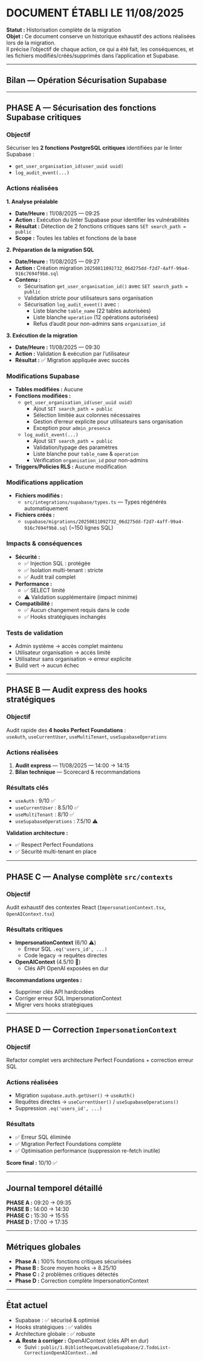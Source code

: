 # DOCUMENT ÉTABLI LE 11/08/2025  
**Statut :** Historisation complète de la migration  
**Objet :** Ce document conserve un historique exhaustif des actions réalisées lors de la migration.  
Il précise l’objectif de chaque action, ce qui a été fait, les conséquences, et les fichiers modifiés/créés/supprimés dans l’application et Supabase.  

---

## Bilan — Opération Sécurisation Supabase  

---

## PHASE A — Sécurisation des fonctions Supabase critiques  

### Objectif  
Sécuriser les **2 fonctions PostgreSQL critiques** identifiées par le linter Supabase :  
- `get_user_organisation_id(user_uuid uuid)`  
- `log_audit_event(...)`  

### Actions réalisées  

**1. Analyse préalable**  
- **Date/Heure :** 11/08/2025 — 09:25  
- **Action :** Exécution du linter Supabase pour identifier les vulnérabilités  
- **Résultat :** Détection de 2 fonctions critiques sans `SET search_path = public`  
- **Scope :** Toutes les tables et fonctions de la base  

**2. Préparation de la migration SQL**  
- **Date/Heure :** 11/08/2025 — 09:27  
- **Action :** Création migration `20250811092732_06d275dd-f2d7-4aff-99a4-916c7694f9b8.sql`  
- **Contenu :**  
  - Sécurisation `get_user_organisation_id()` avec `SET search_path = public`  
  - Validation stricte pour utilisateurs sans organisation  
  - Sécurisation `log_audit_event()` avec :  
    - Liste blanche `table_name` (22 tables autorisées)  
    - Liste blanche `operation` (12 opérations autorisées)  
    - Refus d’audit pour non-admins sans `organisation_id`  

**3. Exécution de la migration**  
- **Date/Heure :** 11/08/2025 — 09:30  
- **Action :** Validation & exécution par l’utilisateur  
- **Résultat :** ✅ Migration appliquée avec succès  

### Modifications Supabase  
- **Tables modifiées :** Aucune  
- **Fonctions modifiées :**  
  - `get_user_organisation_id(user_uuid uuid)`  
    - Ajout `SET search_path = public`  
    - Sélection limitée aux colonnes nécessaires  
    - Gestion d’erreur explicite pour utilisateurs sans organisation  
    - Exception pour `admin_presenca`  
  - `log_audit_event(...)`  
    - Ajout `SET search_path = public`  
    - Validation/typage des paramètres  
    - Liste blanche pour `table_name` & `operation`  
    - Vérification `organisation_id` pour non-admins  
- **Triggers/Policies RLS :** Aucune modification  

### Modifications application  
- **Fichiers modifiés :**  
  - `src/integrations/supabase/types.ts` — Types régénérés automatiquement  
- **Fichiers créés :**  
  - `supabase/migrations/20250811092732_06d275dd-f2d7-4aff-99a4-916c7694f9b8.sql` (~150 lignes SQL)  

### Impacts & conséquences  
- **Sécurité :**  
  - ✅ Injection SQL : protégée  
  - ✅ Isolation multi-tenant : stricte  
  - ✅ Audit trail complet  
- **Performance :**  
  - ✅ SELECT limité  
  - ⚠️ Validation supplémentaire (impact minime)  
- **Compatibilité :**  
  - ✅ Aucun changement requis dans le code  
  - ✅ Hooks stratégiques inchangés  

### Tests de validation  
- Admin système → accès complet maintenu  
- Utilisateur organisation → accès limité  
- Utilisateur sans organisation → erreur explicite  
- Build vert → aucun échec  

---

## PHASE B — Audit express des hooks stratégiques  

### Objectif  
Audit rapide des **4 hooks Perfect Foundations** :  
`useAuth`, `useCurrentUser`, `useMultiTenant`, `useSupabaseOperations`  

### Actions réalisées  
1. **Audit express** — 11/08/2025 — 14:00 → 14:15  
2. **Bilan technique** — Scorecard & recommandations  

### Résultats clés  
- `useAuth` : 9/10 ✅  
- `useCurrentUser` : 8.5/10 ✅  
- `useMultiTenant` : 8/10 ✅  
- `useSupabaseOperations` : 7.5/10 ⚠️  

**Validation architecture :**  
- ✅ Respect Perfect Foundations  
- ✅ Sécurité multi-tenant en place  

---

## PHASE C — Analyse complète `src/contexts`  

### Objectif  
Audit exhaustif des contextes React (`ImpersonationContext.tsx`, `OpenAIContext.tsx`)  

### Résultats critiques  
- **ImpersonationContext** (6/10 ⚠️)  
  - Erreur SQL `.eq('users_id', ...)`  
  - Code legacy → requêtes directes  
- **OpenAIContext** (4.5/10 🚨)  
  - Clés API OpenAI exposées en dur  

**Recommandations urgentes :**  
- Supprimer clés API hardcodées  
- Corriger erreur SQL ImpersonationContext  
- Migrer vers hooks stratégiques  

---

## PHASE D — Correction `ImpersonationContext`  

### Objectif  
Refactor complet vers architecture Perfect Foundations + correction erreur SQL  

### Actions réalisées  
- Migration `supabase.auth.getUser()` → `useAuth()`  
- Requêtes directes → `useCurrentUser()` / `useSupabaseOperations()`  
- Suppression `.eq('users_id', ...)`  

### Résultats  
- ✅ Erreur SQL éliminée  
- ✅ Migration Perfect Foundations complète  
- ✅ Optimisation performance (suppression re-fetch inutile)  

**Score final :** 10/10 ✅  

---

## Journal temporel détaillé  
**PHASE A :** 09:20 → 09:35  
**PHASE B :** 14:00 → 14:30  
**PHASE C :** 15:30 → 15:55  
**PHASE D :** 17:00 → 17:35  

---

## Métriques globales  
- **Phase A :** 100% fonctions critiques sécurisées  
- **Phase B :** Score moyen hooks → 8.25/10  
- **Phase C :** 2 problèmes critiques détectés  
- **Phase D :** Correction complète ImpersonationContext  

---

## État actuel  
- Supabase : ✅ sécurisé & optimisé  
- Hooks stratégiques : ✅ validés  
- Architecture globale : ✅ robuste  
- ⚠️ **Reste à corriger :** OpenAIContext (clés API en dur)  
  - Suivi : `public/1.BibliothequeLovableSupabase/2.TodoList-CorrectionOpenAIContext..md`  

